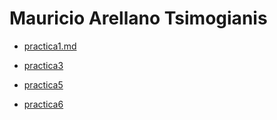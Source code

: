 # Mauricio Arellano Tsimogianis

 - [practica1.md](./practica1.md)
 - [practica3](https://github.com/MATMaucio/Repositorio-Clase-3)
 - [practica5](./practica-5.md)
 
 - [practica6](https://github.com/MATMaucio/RepositorioPractica6)